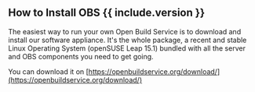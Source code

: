 ## How to Install OBS {{ include.version }}
The easiest way to run your own Open Build Service is to download and install our software appliance.
It's the whole package, a recent and stable Linux Operating System (openSUSE Leap 15.1) bundled with
all the server and OBS components you need to get going.

You can download it on [https://openbuildservice.org/download/](https://openbuildservice.org/download/)
